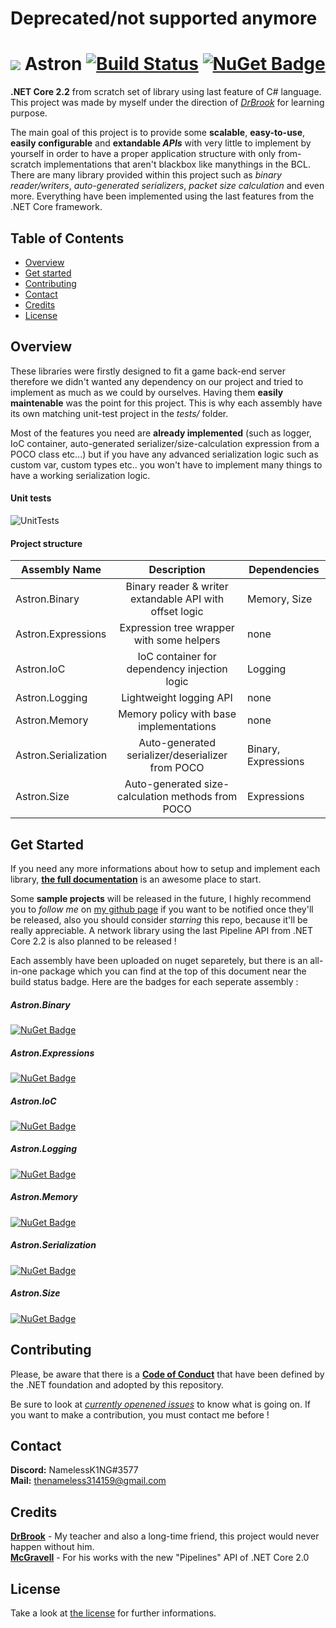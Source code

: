 # Deprecated/not supported anymore
# ![](https://www.shareicon.net/data/32x32/2016/11/09/851508_planet_512x512.png) Astron [![Build Status](https://travis-ci.com/thenameless314159/Astron.svg?branch=master)](https://travis-ci.com/thenameless314159/Astron) [![NuGet Badge](https://buildstats.info/nuget/astron)](https://www.nuget.org/packages/Astron/)
**.NET Core 2.2** from scratch set of library using last feature of C# language. This project was made by myself under the direction of [*DrBrook*](https://github.com/DrBrooklyn "DrBrook") for learning purpose. 

The main goal of this project is to provide some **scalable**, **easy-to-use**, **easily configurable** and **extandable *APIs*** with very little to implement by yourself in order to have a proper application structure with only from-scratch implementations that aren't blackbox like manythings in the BCL. There are many library provided within this project such as *binary reader/writers*, *auto-generated serializers*, *packet size calculation* and even more. Everything have been implemented using the last features from the .NET Core framework.

## Table of Contents ##
- [Overview](#overview)
- [Get started](#get-started)
- [Contributing](#contributing)
- [Contact](#contact)
- [Credits](#credits)
- [License](#license)


## Overview
These libraries were firstly designed to fit a game back-end server therefore we didn't wanted any dependency on our project and tried to implement as much as we could by ourselves. Having them **easily maintenable** was the point for this project. This is why each assembly have its own matching unit-test project in the *tests/* folder.

Most of the features you need are **already implemented** (such as logger, IoC container, auto-generated serializer/size-calculation expression from a POCO class etc...) but if you have any advanced serialization logic such as custom var, custom types etc.. you won't have to implement many things to have a working serialization logic.
  
#### Unit tests  
![UnitTests](https://i.imgur.com/KvknsXi.png)
  
#### Project structure  
| Assembly Name        	|                       Description                       	| Dependencies                     	|
|----------------------	|:-------------------------------------------------------:	|----------------------------------	|
| Astron.Binary        	| Binary reader & writer extandable API with offset logic 	|                     Memory, Size 	|
| Astron.Expressions   	|        Expression tree wrapper with some helpers        	|                             none 	|
| Astron.IoC           	|       IoC container for dependency injection logic      	|                          Logging 	|
| Astron.Logging       	|                 Lightweight logging API                 	|                             none 	|
| Astron.Memory        	|         Memory policy with base implementations         	|                             none 	|
| Astron.Serialization 	|     Auto-generated serializer/deserializer from POCO    	|              Binary, Expressions 	|
| Astron.Size          	|    Auto-generated size-calculation methods from POCO    	|                      Expressions 	|
  
## Get Started

If you need any more informations about how to setup and implement each library, [**the full documentation**](https://github.com/thenameless314159/Astron/wiki) is an awesome place to start.

Some **sample projects** will be released in the future, I highly recommend you to *follow me* on [my github page](https://github.com/thenameless314159) if you want to be notified once they'll be released, also you should consider *starring* this repo, because it'll be really appreciable. A network library using the last Pipeline API from .NET Core 2.2 is also planned to be released !

Each assembly have been uploaded on nuget separetely, but there is an all-in-one package which you can find at the top of this document near the build status badge. Here are the badges for each seperate assembly :

##### Astron.Binary
[![NuGet Badge](https://buildstats.info/nuget/astron.binary)](https://www.nuget.org/packages/Astron.Binary/)
##### Astron.Expressions
[![NuGet Badge](https://buildstats.info/nuget/astron.expressions)](https://www.nuget.org/packages/Astron.Expressions/)
##### Astron.IoC
[![NuGet Badge](https://buildstats.info/nuget/astron.ioc)](https://www.nuget.org/packages/Astron.IoC/)
##### Astron.Logging
[![NuGet Badge](https://buildstats.info/nuget/astron.logging)](https://www.nuget.org/packages/Astron.Logging/)
##### Astron.Memory
[![NuGet Badge](https://buildstats.info/nuget/astron.memory)](https://www.nuget.org/packages/Astron.Memory/)
##### Astron.Serialization
[![NuGet Badge](https://buildstats.info/nuget/astron.serialization)](https://www.nuget.org/packages/Astron.Serialization/)
##### Astron.Size
[![NuGet Badge](https://buildstats.info/nuget/astron.size)](https://www.nuget.org/packages/Astron.Size/)

## Contributing
Please, be aware that there is a [**Code of Conduct**](https://dotnetfoundation.org/code-of-conduct) that have been defined by the .NET foundation and adopted by this repository.
  
Be sure to look at [*currently openened issues*](https://github.com/thenameless314159/AstronCore/issues) to know what is going on. If you want to make a contribution, you must contact me before !

## Contact
**Discord:** NamelessK1NG#3577  
**Mail:** thenameless314159@gmail.com

## Credits
[**DrBrook**](https://github.com/DrBrooklyn "DrBrook") - My teacher and also a long-time friend, this project would never happen without him.  
[**McGravell**](https://github.com/mgravell "McGravell") - For his works with the new "Pipelines" API of .NET Core 2.0

## License
Take a look at [the license](https://github.com/thenameless314159/Astron/blob/master/LICENSE) for further informations.
